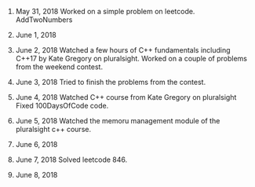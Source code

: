 1. May 31, 2018
Worked on a simple problem on leetcode. AddTwoNumbers

2. June 1, 2018


3. June 2, 2018
Watched a few hours of C++ fundamentals including C++17 by Kate Gregory on pluralsight.
Worked on a couple of problems from the weekend contest.

4. June 3, 2018
Tried to finish the problems from the contest.


5. June 4, 2018
Watched C++ course from Kate Gregory on pluralsight
Fixed 100DaysOfCode code.

6. June 5, 2018
Watched the memoru management module of the pluralsight c++ course.

7. June 6, 2018

8. June 7, 2018
Solved leetcode 846.

9. June 8, 2018